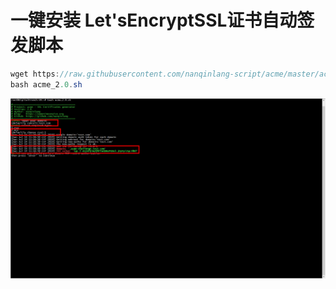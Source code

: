 # 一键安装 Let'sEncryptSSL证书自动签发脚本

```java
wget https://raw.githubusercontent.com/nanqinlang-script/acme/master/acme_2.0.sh
bash acme_2.0.sh
```
![image](https://github.com/jackpanz/Let-sEncryptSSL-/blob/master/test.png)
